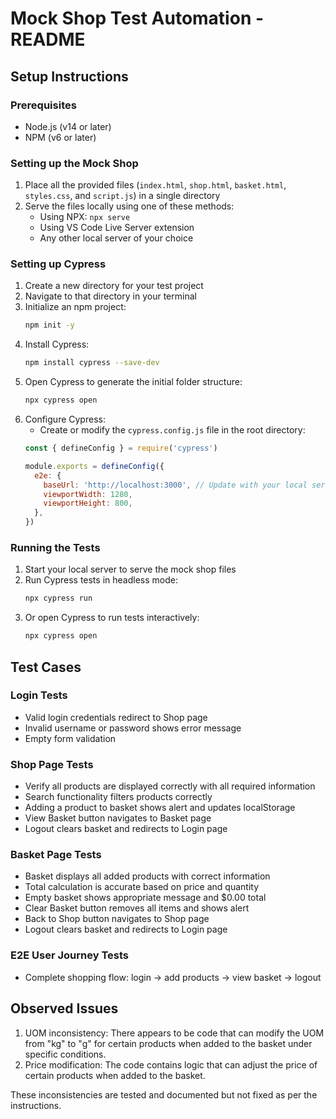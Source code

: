 # Mock Shop Test Automation - README

## Setup Instructions

### Prerequisites
- Node.js (v14 or later)
- NPM (v6 or later)

### Setting up the Mock Shop
1. Place all the provided files (`index.html`, `shop.html`, `basket.html`, `styles.css`, and `script.js`) in a single directory
2. Serve the files locally using one of these methods:
   - Using NPX: `npx serve`
   - Using VS Code Live Server extension
   - Any other local server of your choice

### Setting up Cypress
1. Create a new directory for your test project
2. Navigate to that directory in your terminal
3. Initialize an npm project:
   ```bash
   npm init -y
   ```
4. Install Cypress:
   ```bash
   npm install cypress --save-dev
   ```
5. Open Cypress to generate the initial folder structure:
   ```bash
   npx cypress open
   ```
6. Configure Cypress:
   - Create or modify the `cypress.config.js` file in the root directory:
   ```javascript
   const { defineConfig } = require('cypress')

   module.exports = defineConfig({
     e2e: {
       baseUrl: 'http://localhost:3000', // Update with your local server URL
       viewportWidth: 1280,
       viewportHeight: 800,
     },
   })
   ```

### Running the Tests
1. Start your local server to serve the mock shop files
2. Run Cypress tests in headless mode:
   ```bash
   npx cypress run
   ```
3. Or open Cypress to run tests interactively:
   ```bash
   npx cypress open
   ```

## Test Cases

### Login Tests
- Valid login credentials redirect to Shop page
- Invalid username or password shows error message
- Empty form validation

### Shop Page Tests
- Verify all products are displayed correctly with all required information
- Search functionality filters products correctly
- Adding a product to basket shows alert and updates localStorage
- View Basket button navigates to Basket page
- Logout clears basket and redirects to Login page

### Basket Page Tests
- Basket displays all added products with correct information
- Total calculation is accurate based on price and quantity
- Empty basket shows appropriate message and $0.00 total
- Clear Basket button removes all items and shows alert
- Back to Shop button navigates to Shop page
- Logout clears basket and redirects to Login page

### E2E User Journey Tests
- Complete shopping flow: login → add products → view basket → logout

## Observed Issues

1. UOM inconsistency: There appears to be code that can modify the UOM from "kg" to "g" for certain products when added to the basket under specific conditions.
2. Price modification: The code contains logic that can adjust the price of certain products when added to the basket.

These inconsistencies are tested and documented but not fixed as per the instructions.
